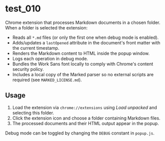 # test_010

Chrome extension that processes Markdown documents in a chosen folder. When a folder is selected the extension:

- Reads all `*.md` files (or only the first one when debug mode is enabled).
- Adds/updates a `lastOpened` attribute in the document's front matter with the current timestamp.
- Renders the Markdown content to HTML inside the popup window.
- Logs each operation in debug mode.
- Bundles the Work Sans font locally to comply with Chrome's content security policy.
- Includes a local copy of the Marked parser so no external scripts are required (see `MARKED_LICENSE.md`).

## Usage

1. Load the extension via `chrome://extensions` using *Load unpacked* and selecting this folder.
2. Click the extension icon and choose a folder containing Markdown files.
3. The processed documents and their HTML output appear in the popup.

Debug mode can be toggled by changing the `DEBUG` constant in `popup.js`.
